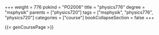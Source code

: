 +++
weight = 776
pokind = "PO2006"
title = "physics776"
degree = "msphysik"
parents = ["physics720"]
tags = ["msphysik", "physics776", "physics720"]
categories = ["course"]
bookCollapseSection = false
+++

{{< genCoursePage >}}
